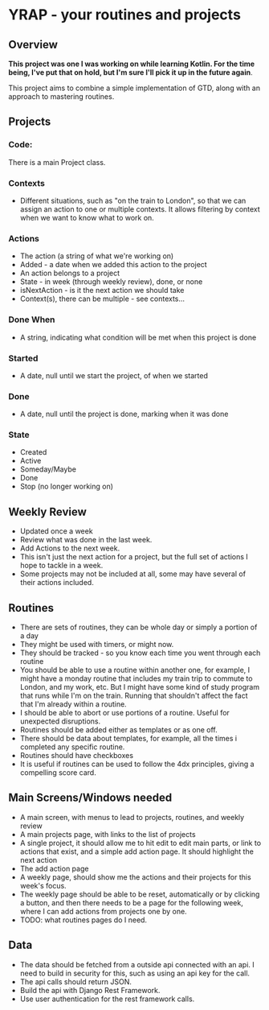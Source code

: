 # YRAP - your routines and projects

## Overview

**This project was one I was working on while learning Kotlin.  For the time being,
I've put that on hold, but I'm sure I'll pick it up in the future again**.

This project aims to combine a simple implementation of GTD, along with an approach to mastering routines.

## Projects

### Code:

There is a main Project class.

### Contexts

* Different situations, such as "on the train to London", so that we can assign an action to one or multiple contexts.
  It allows filtering by context when we want to know what to work on.

### Actions

* The action (a string of what we're working on)
* Added - a date when we added this action to the project
* An action belongs to a project
* State - in week (through weekly review), done, or none
* isNextAction - is it the next action we should take
* Context(s), there can be multiple - see contexts...

### Done When

* A string, indicating what condition will be met when this project is done

### Started

* A date, null until we start the project, of when we started

### Done

* A date, null until the project is done, marking when it was done

### State

* Created
* Active
* Someday/Maybe
* Done
* Stop (no longer working on)

## Weekly Review

* Updated once a week
* Review what was done in the last week.
* Add Actions to the next week.
* This isn't just the next action for a project, but the full set of actions I hope to tackle in a week.
* Some projects may not be included at all, some may have several of their actions included.

## Routines

* There are sets of routines, they can be whole day or simply a portion of a day
* They might be used with timers, or might now.
* They should be tracked - so you know each time you went through each routine
* You should be able to use a routine within another one, for example, I might have
  a monday routine that includes my train trip to commute to London, and my work, etc.  But I
  might have some kind of study program that runs while I'm on the train.  Running that shouldn't
  affect the fact that I'm already within a routine.
* I should be able to abort or use portions of a routine.  Useful for unexpected disruptions.
* Routines should be added either as templates or as one off.
* There should be data about templates, for example, all the times i completed any specific routine.
* Routines should have checkboxes
* It is useful if routines can be used to follow the 4dx principles, giving a compelling score card.


## Main Screens/Windows needed

* A main screen, with menus to lead to projects, routines, and weekly review
* A main projects page, with links to the list of projects
* A single project, it should allow me to hit edit to edit main parts, or
  link to actions that exist, and a simple add action page.  It should highlight the next action
* The add action page
* A weekly page, should show me the actions and their projects for this week's focus.
* The weekly page should be able to be reset, automatically or by clicking a button,
  and then there needs to be a page for the following week, where I can add actions from projects
  one by one.
* TODO: what routines pages do I need.

## Data

* The data should be fetched from a outside api connected with an api.  I need to build in security for this, such as using an api key for the call.
* The api calls should return JSON.
* Build the api with Django Rest Framework.
* Use user authentication for the rest framework calls.

